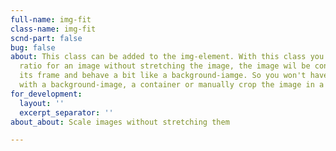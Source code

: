 ```yaml
---
full-name: img-fit
class-name: img-fit
scnd-part: false
bug: false
about: This class can be added to the img-element. With this class you can set any
  ratio for an image without stretching the image, the image wil be contained within
  its frame and behave a bit like a background-iamge. So you won't have to use a div
  with a background-image, a container or manually crop the image in a photo-editor.
for_development:
  layout: ''
  excerpt_separator: ''
about_about: Scale images without stretching them

---
```

